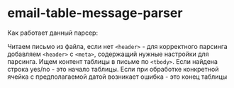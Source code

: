 # email-table-message-parser

Как работает данный парсер:

Читаем письмо из файла, если нет `<header>` - для корректного парсинга добавляем `<header>` с `<meta>`, 
содержащий нужные настройки для парсинга. Ищем контент таблицы в письме по `<tbody>`. Если найдена
строка yes/no - это начало таблицы. Если при обработке конкретной ячейка с предполагаемой датой возникает ошибка - 
это конец таблицы